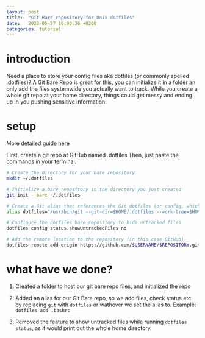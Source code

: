 ```yaml
---
layout: post
title:  "Git Bare repository for Unix dotfiles"
date:   2022-05-27 10:00:36 +0200
categories: tutorial
---
```


# introduction

Need a place to store your config files aka dotfiles (or commonly spelled .dotfiles)?
A Git Bare Repo is great for this, you can initialize it in a folder an only add the files systemwide you actually want to track.
While you create a whole git repo at your home directory, things could get messy and ending up in you pushing sensitive information.


# setup

More detailed guide [here](https://martijnvos.dev/using-a-bare-git-repository-to-store-linux-dotfiles/)

First, create a git repo at GitHub named .dotfiles
Then, just paste the commands in your terminal.

```bash
# Create the directory for your bare repository
mkdir ~/.dotfiles

# Initialize a bare repository in the directory you just created
git init --bare ~/.dotfiles

# Create a Git alias that references the Git dotfiles (or config, which I use) repository and the local root directory from which Git adds files by default
alias dotfiles='/usr/bin/git --git-dir=$HOME/.dotfiles --work-tree=$HOME'

# Configure the dotfiles bare repository to hide untracked files
dotfiles config status.showUntrackedFiles no

# Add the remote location to the repository (in this case GitHub) 
dotfiles remote add origin https://github.com/$USERNAME/$REPOSITORY.git
```


# what have we done?

1. Created a folder to host our git bare repo files, and initialized the repo

2. Added an alias for our Git Bare repo, so we add files, check status etc by replacing `git` with `dotfiles` or wathever we set the alias to.
Example: `dotfiles add .bashrc`

3. Removed the feature to show untracked files while running `dotfiles status`, as it would print out the whole home directory. 
